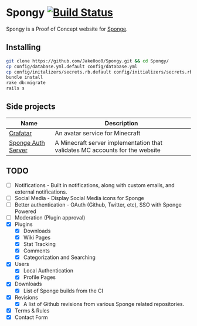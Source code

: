 # Spongy [![Build Status](https://travis-ci.org/Jake0oo0/Spongy.svg?branch=master)](https://travis-ci.org/Jake0oo0/Spongy)

Spongy is a Proof of Concept website for [Sponge](http://forums.spongepowered.org/).


## Installing

```bash
git clone https://github.com/Jake0oo0/Spongy.git && cd Spongy/
cp config/database.yml.default config/database.yml
cp config/initalizers/secrets.rb.default config/initializers/secrets.rb
bundle install
rake db:migrate
rails s
```

## Side projects
| Name | Description |
| ---- | ----------- |
| [Crafatar](https://github.com/Jake0oo0/crafatar) | An avatar service for Minecraft |
| [Sponge Auth Server](https://github.com/Jake0oo0/sponge_auth_server) | A Minecraft server implementation that validates MC accounts for the website |


## TODO

* [ ] Notifications - Built in notifications, along with custom emails, and external notifications.
* [ ] Social Media - Display Social Media icons for Sponge
* [ ] Better authentication - OAuth (Github, Twitter, etc), SSO with Sponge Powered
* [ ] Moderation (Plugin approval)
* [x] Plugins
  * [x] Downloads
  * [x] Wiki Pages
  * [x] Stat Tracking
  * [x] Comments
  * [x] Categorization and Searching
* [x] Users
  * [x] Local Authentication
  * [x] Profile Pages
* [x] Downloads
  * [x] List of Sponge builds from the CI
* [x] Revisions
  * [x] A list of Github revisions from various Sponge related repositories.
* [x] Terms & Rules
* [x] Contact Form
